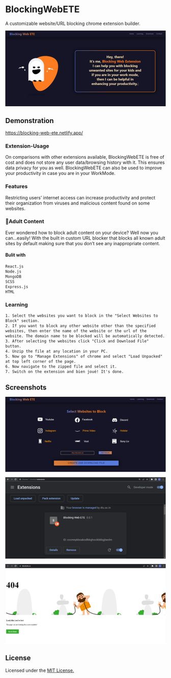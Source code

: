 
# BlockingWebETE
A customizable website/URL blocking chrome extension builder.

![App Screenshot](https://raw.githubusercontent.com/LakshaySK106/Blocking-Web-ETE/master/homePage.png)




## Demonstration

https://blocking-web-ete.netlify.app/


### Extension-Usage
On comparisons with other extensions available, BlockingWebETE is free of cost and does not store any user data/browsing history with it. This ensures data privacy for you as well. BlockingWebETE can also be used to improve your productivity in case you are in your WorkMode.

### Features
Restricting users’ internet access can increase productivity and protect their organization from viruses and malicious content found on some websites.

### 🔞Adult Content
Ever wondered how to block adult content on your device? Well now you can...easily! With the built in custom URL blocker that blocks all known adult sites by default making sure that you don’t see any inappropriate content.
 
#### Bulit with
    React.js
    Node.js
    MongoDB
    SCSS
    Express.js
    HTML
### Learning
    1. Select the websites you want to block in the "Select Websites to Block" section.
    2. If you want to block any other website other than the specified websites, then enter the name of the website or the url of the website. The domain name to be blocked will be automatically detected.
    3. After selecting the websites click "Click and Download File" button.
    4. Unzip the file at any location in your PC.
    5. Now go to "Manage Extensions" of chrome and select "Load Unpacked" at top left corner of the page.
    6. Now navigate to the zipped file and select it.
    7. Switch on the extension and bien joué! It's done.


## Screenshots

![App Screenshot](https://raw.githubusercontent.com/LakshaySK106/Blocking-Web-ETE/master/Screenshot1.png)

![App Screenshot](https://raw.githubusercontent.com/LakshaySK106/Blocking-Web-ETE/master/Screenshot2.png)

![App Screenshot](https://raw.githubusercontent.com/LakshaySK106/Blocking-Web-ETE/master/Screenshot3.png)




## License
Licensed under the [MIT License.](https://choosealicense.com/licenses/mit/)


